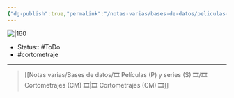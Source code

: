 ```yaml
---
{"dg-publish":true,"permalink":"/notas-varias/bases-de-datos/peliculas-p-y-series-s/cm-the-landing/"}
---
```



![|160](https://m.media-amazon.com/images/M/MV5BMjA2MjAyNzcxMV5BMl5BanBnXkFtZTcwMDg5MTU0OQ@@._V1_SX300.jpg)

- Status:: #ToDo 
- #cortometraje 

---

> [[Notas varias/Bases de datos/🎞️ Películas (P) y series (S) 🎞️/🎞️ Cortometrajes (CM) 🎞️\|🎞️ Cortometrajes (CM) 🎞️]]